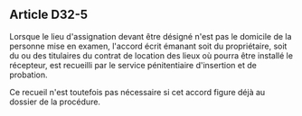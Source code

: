 Article D32-5
----
Lorsque le lieu d'assignation devant être désigné n'est pas le domicile de la
personne mise en examen, l'accord écrit émanant soit du propriétaire, soit du ou
des titulaires du contrat de location des lieux où pourra être installé le
récepteur, est recueilli par le service pénitentiaire d'insertion et de
probation.

Ce recueil n'est toutefois pas nécessaire si cet accord figure déjà au dossier
de la procédure.

